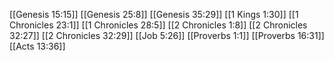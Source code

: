 [[Genesis 15:15]]
[[Genesis 25:8]]
[[Genesis 35:29]]
[[1 Kings 1:30]]
[[1 Chronicles 23:1]]
[[1 Chronicles 28:5]]
[[2 Chronicles 1:8]]
[[2 Chronicles 32:27]]
[[2 Chronicles 32:29]]
[[Job 5:26]]
[[Proverbs 1:1]]
[[Proverbs 16:31]]
[[Acts 13:36]]
